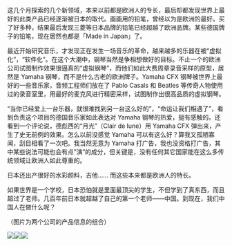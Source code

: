 这几个月探索的几个新领域，本来以前都是欧洲人的专长，最后却都发现世界上最好的此类产品已经逐渐被日本的取代。画画用的铅笔，曾经以为是欧洲的最好。买了好多种，结果最后发现三菱等日本品牌的铅笔已经超越了欧洲品牌。某些德国牌子的铅笔，现在居然也都是「Made in Japan」了。

最近开始研究音乐，才发现正在发生一场音乐的革命，越来越多的乐器在被“虚拟化”，“软件化”。在这个大潮中，钢琴当然是争相想做好的目标。不止一个的欧洲公司试图制作效果很逼真的“虚拟钢琴”，而他们如此大费周章录音采样的原型，居然是 Yamaha 钢琴，而不是什么古老的欧洲牌子。Yamaha CFX 钢琴被世界上最好的一些音乐家，音频工程师们放在了 Pablo Casals 和 Beatles 等传奇人物使用过的录音室里，用最好的麦克风进行精密采样，试图制作出很高品质的虚拟钢琴。

“当你已经爱上一台乐器，就很难找到另一台这么好的”，“命运让我们相遇了”，看到负责这个项目的德国音乐家如此表达对 Yamaha 钢琴的热爱，挺有感触的。还看到一个评论说，德彪西的“月光”（Clair de lune）用 Yamaha CFX 弹出来，产生了史无前例的效果。怎么以前没感觉 Yamaha 可以有这么好？算我又孤陋寡闻，刮目相看了一次吧。我当然无意为 Yamaha 打广告，我也没资格打广告，其中某些说法可能也会有点”演”的成分，但关键是，没有任何其它国家能在这么多传统领域让欧洲人如此尊重的。

日本还出产很好的水彩颜料，吉他…… 而这些本来都是欧洲人的特长。

如果世界是一个学校，日本恐怕就是里面最顶尖的学生，不但学到了真东西，而且超过了老师。几百年前日本就超越了自己的第一个老师——中国。到现在，我们中国人在做什么呢？

（图片为两个公司的产品信息的组合）

![](https://yinwang1.files.wordpress.com/2021/01/img_5425.jpg?w=736)![](https://yinwang1.files.wordpress.com/2021/01/img_5426.jpg?w=736)![](https://yinwang1.files.wordpress.com/2021/01/img_5422.jpg?w=736)
